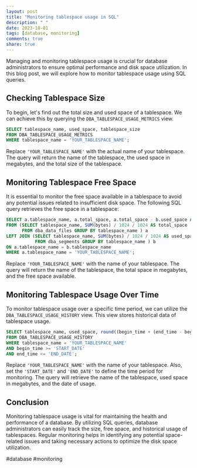 ```yaml
---
layout: post
title: "Monitoring tablespace usage in SQL"
description: " "
date: 2023-10-01
tags: [database, monitoring]
comments: true
share: true
---
```


Managing and monitoring tablespace usage is crucial for database administrators to ensure optimal performance and disk space utilization. In this blog post, we will explore how to monitor tablespace usage using SQL queries.

## Checking Tablespace Size

To begin, let's find out the total size and used space of a tablespace. We can achieve this by querying the `DBA_TABLESPACE_USAGE_METRICS` view.

```sql
SELECT tablespace_name, used_space, tablespace_size
FROM DBA_TABLESPACE_USAGE_METRICS
WHERE tablespace_name = 'YOUR_TABLESPACE_NAME';
```

Replace `'YOUR_TABLESPACE_NAME'` with the actual name of your tablespace. The query will return the name of the tablespace, the used space in megabytes, and the total size of the tablespace.

## Monitoring Tablespace Free Space

It is essential to monitor the free space available in a tablespace to avoid any potential issues related to insufficient disk space. The following SQL query retrieves the free space in a tablespace:

```sql
SELECT a.tablespace_name, a.total_space, a.total_space - b.used_space AS free_space
FROM (SELECT tablespace_name, SUM(bytes) / 1024 / 1024 AS total_space
      FROM dba_data_files GROUP BY tablespace_name ) a
LEFT JOIN (SELECT tablespace_name, SUM(bytes) / 1024 / 1024 AS used_space
           FROM dba_segments GROUP BY tablespace_name ) b 
ON a.tablespace_name = b.tablespace_name
WHERE a.tablespace_name = 'YOUR_TABLESPACE_NAME';
```

Replace `'YOUR_TABLESPACE_NAME'` with the name of your tablespace. The query will return the name of the tablespace, the total space in megabytes, and the free space available.

## Monitoring Tablespace Usage Over Time

To monitor tablespace usage over a specific time period, we can utilize the `DBA_TABLESPACE_USAGE_HISTORY` view. This view stores historical data of tablespace usage.

```sql
SELECT tablespace_name, used_space, round((begin_time + (end_time - begin_time) / 2), 'DD-MON-YYYY HH24:MI:SS') as usage_date
FROM DBA_TABLESPACE_USAGE_HISTORY
WHERE tablespace_name = 'YOUR_TABLESPACE_NAME'
AND begin_time >= 'START_DATE'
AND end_time <= 'END_DATE';
```

Replace `'YOUR_TABLESPACE_NAME'` with the name of your tablespace. Also, set the `'START_DATE'` and `'END_DATE'` to define the time period for monitoring. The query will retrieve the name of the tablespace, used space in megabytes, and the date of usage.

## Conclusion

Monitoring tablespace usage is vital for maintaining the health and performance of a database. By utilizing SQL queries, database administrators can easily track the size, free space, and historical usage of tablespaces. Regular monitoring helps in identifying any potential space-related issues and taking necessary actions to optimize the disk space utilization.

#database #monitoring